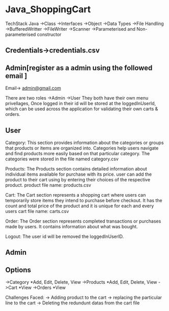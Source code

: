 # Java_ShoppingCart
TechStack
Java
->Class
->Interfaces
->Object
->Data Types
->File Handling
->BufferedWritter
->FileWriter
->Scanner
->Parameterised and Non-parameterised constructor

Credentials->credentials.csv
-----------
Admin[register as a admin using the followed email ]
-----
Email-> admin@gmail.com

There are two roles 
->Admin
->User
They both have their own menu privellages,
Once logged in their id will be stored at the loggedInUserId, which can be used across the application for validating their own carts & orders.

User
---
Category:
This section provides information about the categories or groups that products or items are organized into. 
Categories help users navigate and find products more easily based on that particular category.
The categories were stored in the file named category.csv

Products:
The Products section contains detailed information about individual items available for purchase with its price. 
user can add the product to their cart using by entering their choices of the respective product.
product file name: products.csv

Cart:
The Cart section represents a shopping cart where users can temporarily store items they intend to purchase before checkout. 
It has the count and total price of the product and it is unique for each and every users
cart file name: carts.csv

Order:
The Order section represents completed transactions or purchases made by users. It contains information about what was bought.

Logout:
The user id will be removed the loggedInUserID.

Admin
-----
Options
-------
->Category
*Add, Edit, Delete, View
->Products
*Add, Edit, Delete, View
->Cart
*View
->Orders
*View


Challenges Faced:
-> Adding product to the cart
-> replacing the particular line to the cart
-> Deleting the redundunt datas from the cart file
